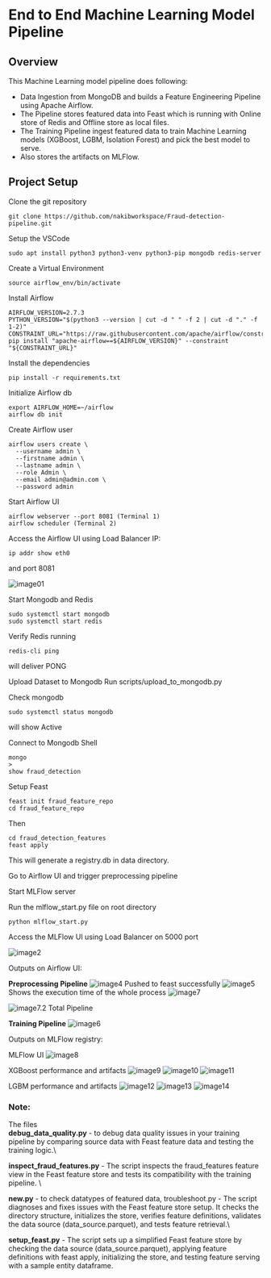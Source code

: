 # End to End Machine Learning Model Pipeline 

## Overview

This Machine Learning model pipeline does following:
- Data Ingestion from MongoDB and builds a Feature Engineering Pipeline using Apache Airflow.
- The Pipeline stores featured data into Feast which is running with Online store of Redis and Offline store as local files.
- The Training Pipeline ingest featured data to train Machine Learning models (XGBoost, LGBM, Isolation Forest) and pick the best model to serve.
- Also stores the artifacts on MLFlow.

## Project Setup

Clone the git repository
```
git clone https://github.com/nakibworkspace/Fraud-detection-pipeline.git
```
Setup the VSCode
```sudo apt update && sudo apt upgrade -y
sudo apt install python3 python3-venv python3-pip mongodb redis-server
```

Create a Virtual Environment
```python3 -m venv airflow_env
source airflow_env/bin/activate
```

Install Airflow
```
AIRFLOW_VERSION=2.7.3
PYTHON_VERSION="$(python3 --version | cut -d " " -f 2 | cut -d "." -f 1-2)"
CONSTRAINT_URL="https://raw.githubusercontent.com/apache/airflow/constraints-${AIRFLOW_VERSION}/constraints-${PYTHON_VERSION}.txt"
pip install "apache-airflow==${AIRFLOW_VERSION}" --constraint "${CONSTRAINT_URL}"
```
Install the dependencies
``` 
pip install -r requirements.txt
```

Initialize Airflow db
```
export AIRFLOW_HOME=~/airflow
airflow db init
```

Create Airflow user
```
airflow users create \
  --username admin \
  --firstname admin \
  --lastname admin \
  --role Admin \
  --email admin@admin.com \
  --password admin

```

Start Airflow UI
```
airflow webserver --port 8081 (Terminal 1)
airflow scheduler (Terminal 2)
```

Access the Airflow UI using Load Balancer
IP:
```
ip addr show eth0
```
and port 8081

![image01](images/image01.png)

Start Mongodb and Redis
```
sudo systemctl start mongodb
sudo systemctl start redis
```

Verify Redis running
```
redis-cli ping
```
will deliver PONG


Upload Dataset to Mongodb
Run
scripts/upload_to_mongodb.py

Check mongodb 
```
sudo systemctl status mongodb
```
will show Active

Connect to Mongodb Shell
```
mongo
>
show fraud_detection
```

Setup Feast
```
feast init fraud_feature_repo
cd fraud_feature_repo
```
Then
```
cd fraud_detection_features
feast apply
```

This will generate a registry.db in data directory.

Go to Airflow UI and trigger preprocessing pipeline

Start MLFlow server

Run the mlflow_start.py file on root directory 
```
python mlflow_start.py
```

Access the MLFlow UI using Load Balancer on 5000 port

![image2](images/image02.png)

Outputs on Airflow UI:

**Preprocessing Pipeline**
![image4](images/image04.png)
Pushed to feast successfully
![image5](images/image05.png)
Shows the execution time of the whole process
![image7](images/image07.png)

![image7.2](images/image07(2).png)
Total Pipeline

**Training Pipeline**
![image6](images/image06.png)


Outputs on MLFlow registry:

MLFlow UI
![image8](images/image08.png)

XGBoost performance and artifacts
![image9](images/image09.png)
![image10](images/image10.png)
![image11](images/image11.png)


LGBM performance and artifacts
![image12](images/image12.png)
![image13](images/image13.png)
![image14](images/image14.png)




### Note:
The files \
**debug_data_quality.py** - to debug data quality issues in your training pipeline by comparing source data with Feast feature data and testing the training logic.\

**inspect_fraud_features.py** - The script inspects the fraud_features feature view in the Feast feature store and tests its compatibility with the training pipeline. \

**new.py** - to check datatypes of featured data, 
troubleshoot.py - The script diagnoses and fixes issues with the Feast feature store setup. It checks the directory structure, initializes the store, verifies feature definitions, validates the data source (data_source.parquet), and tests feature retrieval.\

**setup_feast.py** - The script sets up a simplified Feast feature store by checking the data source (data_source.parquet), applying feature definitions with feast apply, initializing the store, and testing feature serving with a sample entity dataframe.
